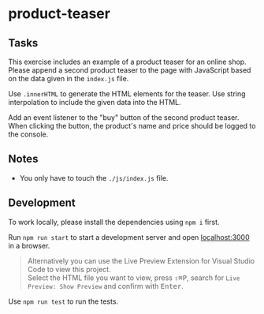 # product-teaser

## Tasks

This exercise includes an example of a product teaser for an online shop. Please append a second product teaser to the page with JavaScript based on the data given in the `index.js` file.

Use `.innerHTML` to generate the HTML elements for the teaser. Use string interpolation to include the given data into the HTML.

Add an event listener to the "buy" button of the second product teaser. When clicking the button, the product's name and price should be logged to the console.

## Notes

- You only have to touch the `./js/index.js` file.

## Development

To work locally, please install the dependencies using `npm i` first.

Run `npm run start` to start a development server and open [localhost:3000](http://localhost:3000) in a browser.

> Alternatively you can use the Live Preview Extension for Visual Studio Code to view this project.  
> Select the HTML file you want to view, press <kbd>⇧</kbd><kbd>⌘</kbd><kbd>P</kbd>, search for `Live Preview: Show Preview` and confirm with <kbd>Enter</kbd>.

Use `npm run test` to run the tests.
